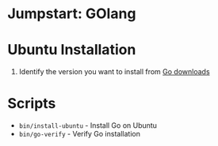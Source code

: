 # Jumpstart: GOlang



# Ubuntu Installation

  1. Identify the version you want to install from [Go downloads](https://go.dev/dl/)
  


# Scripts

   * `bin/install-ubuntu` - Install Go on Ubuntu
   * `bin/go-verify` - Verify Go installation
   